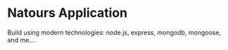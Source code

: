 # Natours Application

Build using modern technologies: node.js, express, mongodb, mongoose, and me....